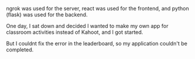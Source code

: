 ngrok was used for the server, 
react was used for the frontend, 
and python (flask) was used for the backend.

One day, I sat down and decided 
I wanted to make my own app for classroom activities instead of Kahoot, and I got started.

But I couldnt fix the error in the leaderboard, so my application couldn't be completed.
